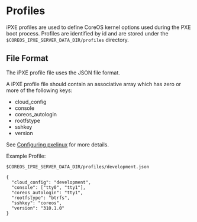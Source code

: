 # Profiles

iPXE profiles are used to define CoreOS kernel options used during the PXE boot process. Profiles are identified by id and are stored under the `$COREOS_IPXE_SERVER_DATA_DIR/profiles` directory.

## File Format

The iPXE profile file uses the JSON file format.

A iPXE profile file should contain an associative array which has zero or more of the following keys:

* cloud_config
* console
* coreos_autologin
* rootfstype
* sshkey
* version

See [Configuring pxelinux](https://coreos.com/docs/running-coreos/bare-metal/booting-with-pxe/#configuring-pxelinux) for more details.

Example Profile:

```
$COREOS_IPXE_SERVER_DATA_DIR/profiles/development.json
```

```
{
  "cloud_config": "development",
  "console": ["tty0", "tty1"],
  "coreos_autologin": "tty1",
  "rootfstype": "btrfs",
  "sshkey": "coreos",
  "version": "310.1.0"
}
```
